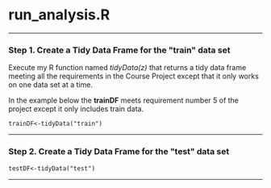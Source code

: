 # run_analysis.R
--------------------------


### Step 1. Create a Tidy Data Frame for the "train" data set

Execute my R function named *tidyData(z)* that returns a tidy data frame meeting all the requirements in the Course Project except that it only works on one data set at a time. 

In the example below the **trainDF** meets requirement number 5 of the project except it only includes train data.
````
trainDF<-tidyData("train")
````
------------------------

### Step 2.  Create a Tidy Data Frame for the "test" data set

```
testDF<-tidyData("test")
```
--------------------------
